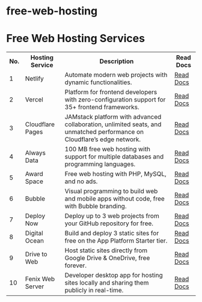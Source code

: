 # free-web-hosting
# Free Web Hosting Services

<body>
    <table>
        <tr>
            <th>No.</th>
            <th>Hosting Service</th>
            <th>Description</th>
            <th>Read Docs</th>
        </tr>
        <tr>
            <td>1</td>
            <td>Netlify</td>
            <td>Automate modern web projects with dynamic functionalities.</td>
            <td><a href="https://www.netlify.com/docs/">Read Docs</a></td>
        </tr>
        <tr>
            <td>2</td>
            <td>Vercel</td>
            <td>Platform for frontend developers with zero-configuration support for 35+ frontend frameworks.</td>
            <td><a href="https://vercel.com/docs">Read Docs</a></td>
        </tr>
        <tr>
            <td>3</td>
            <td>Cloudflare Pages</td>
            <td>JAMstack platform with advanced collaboration, unlimited seats, and unmatched performance on Cloudflare’s edge network.</td>
            <td><a href="https://developers.cloudflare.com/pages/">Read Docs</a></td>
        </tr>
        <tr>
            <td>4</td>
            <td>Always Data</td>
            <td>100 MB free web hosting with support for multiple databases and programming languages.</td>
            <td><a href="https://www.alwaysdata.com/docs/">Read Docs</a></td>
        </tr>
        <tr>
            <td>5</td>
            <td>Award Space</td>
            <td>Free web hosting with PHP, MySQL, and no ads.</td>
            <td><a href="https://www.awardspace.com/docs/">Read Docs</a></td>
        </tr>
        <tr>
            <td>6</td>
            <td>Bubble</td>
            <td>Visual programming to build web and mobile apps without code, free with Bubble branding.</td>
            <td><a href="https://manual.bubble.io/">Read Docs</a></td>
        </tr>
        <tr>
            <td>7</td>
            <td>Deploy Now</td>
            <td>Deploy up to 3 web projects from your GitHub repository for free.</td>
            <td><a href="https://docs.deploynow.io/">Read Docs</a></td>
        </tr>
        <tr>
            <td>8</td>
            <td>Digital Ocean</td>
            <td>Build and deploy 3 static sites for free on the App Platform Starter tier.</td>
            <td><a href="https://www.digitalocean.com/docs/">Read Docs</a></td>
        </tr>
        <tr>
            <td>9</td>
            <td>Drive to Web</td>
            <td>Host static sites directly from Google Drive & OneDrive, free forever.</td>
            <td><a href="https://drivetoweb.com/docs">Read Docs</a></td>
        </tr>
        <tr>
            <td>10</td>
            <td>Fenix Web Server</td>
            <td>Developer desktop app for hosting sites locally and sharing them publicly in real-time.</td>
            <td><a href="https://fenixwebserver.com/docs">Read Docs</a></td>
        </tr>
        <!-- Add other rows for each hosting service -->
    </table>
</body>

